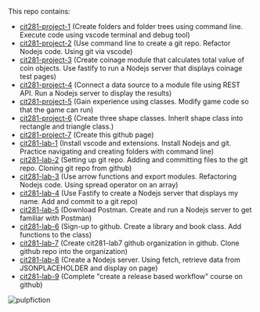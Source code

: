 This repo contains:

- [cit281-project-1](https://srutherhub.github.io/cit281-project-1/) (Create folders and folder trees using command line. Execute code using vscode terminal and debug tool)
- [cit281-project-2](https://srutherhub.github.io/cit281-project-2/) (Use command line to create a git repo. Refactor Nodejs code. Using git via vscode)
- [cit281-project-3](https://srutherhub.github.io/cit281-project-3/) (Create coinage module that calculates total value of coin objects. Use fastify to run a Nodejs server that displays coinage test pages)
- [cit281-project-4](https://srutherhub.github.io/cit281-project-4/) (Connect a data source to a module file using REST API. Run a Nodejs server to display the results)
- [cit281-project-5](https://srutherhub.github.io/cit281-project-5/) (Gain experience using classes. Modify game code so that the game can run)
- [cit281-project-6](https://srutherhub.github.io/cit281-project-6/) (Create three shape classes. Inherit shape class into rectangle and triangle class.)
- [cit281-project-7](https://srutherhub.github.io/cit281-project-7/) (Create this github page)
- [cit281-lab-1](https://srutherhub.github.io/cit281-lab-1/) (Install vscode and extensions. Install Nodejs and git. Practice navigating and creating folders with command line)
- [cit281-lab-2](https://srutherhub.github.io/cit281-lab-2/) (Setting up git repo. Adding and committing files to the git repo. Cloning git repo from github)
- [cit281-lab-3](https://srutherhub.github.io/cit281-lab-3/) (Use arrow functions and export modules. Refactoring Nodejs code. Using spread operator on an array)
- [cit281-lab-4](https://srutherhub.github.io/cit281-lab-4/) (Use Fastify to create a Nodejs server that displays my name. Add and commit to a git repo)
- [cit281-lab-5](https://srutherhub.github.io/cit281-lab-5/) (Download Postman. Create and run a Nodejs server to get familiar with Postman)
- [cit281-lab-6](https://srutherhub.github.io/cit281-lab-6/) (Sign-up to github. Create a library and book class. Add functions to the class)
- [cit281-lab-7](https://srutherhub.github.io/cit281-lab-7/) (Create cit281-lab7 github organization in github. Clone github repo into the organization)
- [cit281-lab-8](https://srutherhub.github.io/cit281-lab-8/) (Create a Nodejs server. Using fetch, retrieve data from JSONPLACEHOLDER and display on page)
- [cit281-lab-9](https://srutherhub.github.io/cit281-lab-9/) (Complete "create a release based workflow" course on github)

![pulpfiction](https://user-images.githubusercontent.com/105068724/171985000-a4dccf40-e0a5-416a-8cc7-b33d2a1ea104.jpg)
